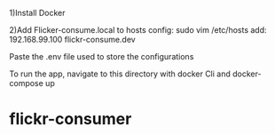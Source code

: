 1)Install Docker

2)Add Flicker-consume.local to hosts config:
sudo vim /etc/hosts
add:
192.168.99.100  flickr-consume.dev


Paste the .env file used to store the configurations

To run the app, navigate to this directory with docker Cli and docker-compose up

# flickr-consumer
